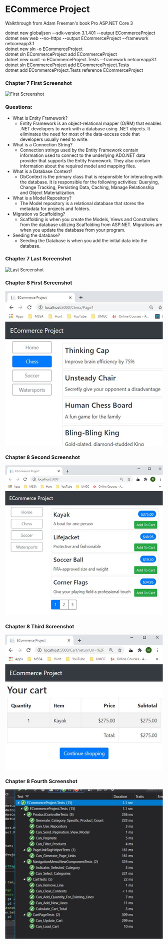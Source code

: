 # ECommerce Project

Walkthrough from Adam Freeman's book Pro ASP.NET Core 3 




dotnet new globaljson --sdk-version 3.1.401 --output ECommerceProject    
dotnet new web --no-https --output ECommerceProject --framework netcoreapp3.1  
dotnet new sln -o ECommerceProject  
dotnet sln ECommerceProject add ECommerceProject  
dotnet new xunit -o ECommerceProject.Tests --framework netcoreapp3.1  
dotnet sln ECommerceProject add ECommerceProject.Tests  
dotnet add ECommerceProject.Tests reference ECommerceProject   

### Chapter 7 First Screenshot
![First Screenshot](https://github.com/richminlee/ECommerceProject/blob/master/Screenshot%201.JPG)

### Questions:
* What is Entity Framework?
  * Entity Framework is an object-relational mapper (O/RM) that enables .NET developers to work with a database using .NET objects. It eliminates the need for most of the data-access code that developers usually need to write.
* What is a Connection String?
  * Connection strings used by the Entity Framework contain information used to connect to the underlying ADO.NET data provider that supports the Entity Framework. They also contain information about the required model and mapping files.
* What is a Database Context?
  * DbContext is the primary class that is responsible for interacting with the database. It is responsible for the following activities: Querying, Change Tracking, Persisting Data, Caching, Manage Relationship and Object Materialization.
* What is a Model Repository?
  * The Model repository is a relational database that stores the metadata for projects and folders.
* Migration vs Scaffolding?
  * Scaffolding is when you create the Models, Views and Constrollers from the database utilizing Scaffolding from ASP.NET. Migrations are when you update the database from your program.  
* Seeding the database?
  * Seeding the Database is when you add the initial data into the database.
### Chapter 7 Last Screenshot
![Last Screenshot](https://github.com/richminlee/ECommerceProject/blob/master/Screenshot%202.JPG)
### Chapter 8 First Screenshot
![Last Screenshot](https://github.com/richminlee/ECommerce_Project/blob/master/Screenshot%208-1.JPG)
### Chapter 8 Second Screenshot
![Last Screenshot](https://github.com/richminlee/ECommerce_Project/blob/master/Screenshot%208-2.JPG)
### Chapter 8 Third Screenshot
![Last Screenshot](https://github.com/richminlee/ECommerce_Project/blob/master/Screenshot%208-3.JPG)
### Chapter 8 Fourth Screenshot
![Last Screenshot](https://github.com/richminlee/ECommerce_Project/blob/master/Screenshot%208-4.JPG)
